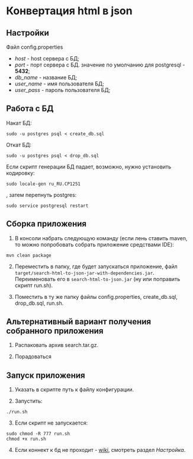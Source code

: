 Конвертация html в json
================

Настройки
---------

Файл config.properties

- *host* - host сервера с БД;
- *port* - порт сервера с БД. значение по умолчанию для postgresql - **5432**;
- *db_name* - название БД;
- *user_name* - имя пользователя БД;
- *user_pass* - пароль пользователя БД;

Работа с БД
-----------

Накат БД:

```
sudo -u postgres psql < create_db.sql
```

Откат БД:

```
sudo -u postgres psql < drop_db.sql
```

Если скрипт генерации БД падает, возможно, нужно установить кодировку:

```
sudo locale-gen ru_RU.CP1251
```

, затем перепнуть postgres:

```
sudo service postgresql restart
```

Сборка приложения
-----------------

1. В консоли набрать следующую команду (если лень ставить maven, то можно попробовать собрать приложение средствами IDE):

  ```
  mvn clean package
  ```
2. Переместить в папку, где будет запускаться приложение, файл `target/search-html-to-json-jar-with-dependencies.jar`. Переименовать его в `search-html-to-json.jar` (ну или поправить скрипт run.sh).

3. Поместить в ту же папку файлы config.properties, create_db.sql, drop_db.sql, run.sh.

Альтернативный вариант получения собранного приложения
------------------------------------------------------

1. Распаковать архив search.tar.gz.

2. Порадоваться

Запуск приложения
-----------------

1. Указать в скрипте путь к файлу конфигурации.

2. Запустить:

  ```
  ./run.sh
  ```

3. Если скрипт не запускается:

  ```
  sudo chmod -R 777 run.sh
  chmod +x run.sh
  ```
4. Если коннект к бд не проходит - [wiki](http://help.ubuntu.ru/wiki/%D1%80%D1%83%D0%BA%D0%BE%D0%B2%D0%BE%D0%B4%D1%81%D1%82%D0%B2%D0%BE_%D0%BF%D0%BE_ubuntu_server/%D0%B1%D0%B0%D0%B7%D1%8B_%D0%B4%D0%B0%D0%BD%D0%BD%D1%8B%D1%85/postgresql), смотреть раздел *Настройка*.

